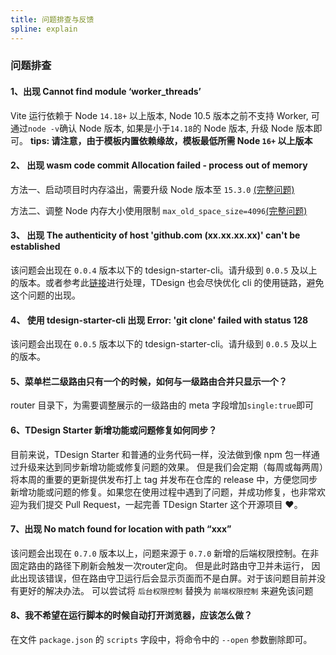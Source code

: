 ```yaml
---
title: 问题排查与反馈
spline: explain
---
```


### 问题排查

#### 1、出现 Cannot find module ‘worker_threads’

Vite 运行依赖于 Node `14.18+` 以上版本, Node 10.5 版本之前不支持 Worker, 可通过`node -v`确认 Node 版本, 如果是小于`14.18`的 Node 版本, 升级 Node 版本即可。
**tips: 请注意，由于模板内置依赖缘故，模板最低所需 Node `16+` 以上版本**

#### 2、 出现 wasm code commit Allocation failed - process out of memory

方法一、启动项目时内存溢出，需要升级 Node 版本至 `15.3.0` [(完整问题)](https://stackoverflow.com/questions/48387040/how-do-i-determine-the-correct-max-old-space-size-for-node-js)

方法二、调整 Node 内存大小使用限制
`max_old_space_size=4096`[(完整问题)](https://segmentfault.com/a/1190000010437948)

#### 3、 出现 The authenticity of host 'github.com (xx.xx.xx.xx)' can't be established

该问题会出现在 `0.0.4` 版本以下的 tdesign-starter-cli。请升级到 `0.0.5` 及以上的版本。或者参考此[链接](https://stackoverflow.com/questions/18710120/the-authenticity-of-host-github-com-192-30-252-128-cant-be-established)进行处理，TDesign 也会尽快优化 cli 的使用链路，避免这个问题的出现。

#### 4、 使用 tdesign-starter-cli 出现 Error: 'git clone' failed with status 128

该问题会出现在 `0.0.5` 版本以下的 tdesign-starter-cli。请升级到 `0.0.5` 及以上的版本。

#### 5、菜单栏二级路由只有一个的时候，如何与一级路由合并只显示一个？

router 目录下，为需要调整展示的一级路由的 meta 字段增加`single:true`即可

#### 6、TDesign Starter 新增功能或问题修复如何同步？

目前来说，TDesign Starter 和普通的业务代码一样，没法做到像 npm 包一样通过升级来达到同步新增功能或修复问题的效果。
但是我们会定期（每周或每两周）将本周的重要的更新提供发布打上 tag 并发布在仓库的 release 中，方便您同步新增功能或问题的修复。如果您在使用过程中遇到了问题，并成功修复，也非常欢迎为我们提交 Pull Request，一起完善 TDesign Starter 这个开源项目 ❤。

#### 7、出现 No match found for location with path “xxx”

该问题会出现在 `0.7.0` 版本以上，问题来源于 `0.7.0` 新增的后端权限控制。在非固定路由的路径下刷新会触发一次router定向。
但是此时路由守卫并未运行， 因此出现该错误，但在路由守卫运行后会显示页面而不是白屏。对于该问题目前并没有更好的解决办法。
可以尝试将 `后台权限控制` 替换为 `前端权限控制` 来避免该问题

#### 8、我不希望在运行脚本的时候自动打开浏览器，应该怎么做？

在文件 `package.json` 的 `scripts` 字段中，将命令中的 `--open` 参数删除即可。

<br/>
